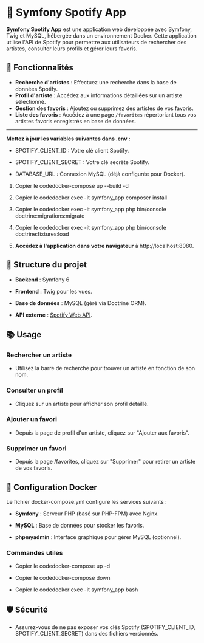 # 🎵 Symfony Spotify App

**Symfony Spotify App** est une application web développée avec Symfony, Twig et MySQL, hébergée dans un environnement Docker. Cette application utilise l'API de Spotify pour permettre aux utilisateurs de rechercher des artistes, consulter leurs profils et gérer leurs favoris.

## 🚀 Fonctionnalités

- **Recherche d'artistes** : Effectuez une recherche dans la base de données Spotify.
- **Profil d'artiste** : Accédez aux informations détaillées sur un artiste sélectionné.
- **Gestion des favoris** : Ajoutez ou supprimez des artistes de vos favoris.
- **Liste des favoris** : Accédez à une page `/favorites` répertoriant tous vos artistes favoris enregistrés en base de données.

---

**Mettez à jour les variables suivantes dans .env :**

*   SPOTIFY\_CLIENT\_ID : Votre clé client Spotify.
    
*   SPOTIFY\_CLIENT\_SECRET : Votre clé secrète Spotify.
    
*   DATABASE\_URL : Connexion MySQL (déjà configurée pour Docker).
    

1.  Copier le codedocker-compose up --build -d
    
2.  Copier le codedocker exec -it symfony\_app composer install
    
3.  Copier le codedocker exec -it symfony\_app php bin/console doctrine:migrations:migrate
    
4.  Copier le codedocker exec -it symfony\_app php bin/console doctrine:fixtures:load
    
5.  **Accédez à l'application dans votre navigateur** à http://localhost:8080.
    

📄 Structure du projet
----------------------

*   **Backend** : Symfony 6
    
*   **Frontend** : Twig pour les vues.
    
*   **Base de données** : MySQL (géré via Doctrine ORM).
    
*   **API externe** : [Spotify Web API](https://developer.spotify.com/documentation/web-api/).
    

📚 Usage
--------

### Rechercher un artiste

*   Utilisez la barre de recherche pour trouver un artiste en fonction de son nom.
    

### Consulter un profil

*   Cliquez sur un artiste pour afficher son profil détaillé.
    

### Ajouter un favori

*   Depuis la page de profil d'un artiste, cliquez sur "Ajouter aux favoris".
    

### Supprimer un favori

*   Depuis la page /favorites, cliquez sur "Supprimer" pour retirer un artiste de vos favoris.
    

🐳 Configuration Docker
-----------------------

Le fichier docker-compose.yml configure les services suivants :

*   **Symfony** : Serveur PHP (basé sur PHP-FPM) avec Nginx.
    
*   **MySQL** : Base de données pour stocker les favoris.
    
*   **phpmyadmin** : Interface graphique pour gérer MySQL (optionnel).
    

### Commandes utiles

*   Copier le codedocker-compose up -d
    
*   Copier le codedocker-compose down
    
*   Copier le codedocker exec -it symfony\_app bash
    

🛡️ Sécurité
------------

*   Assurez-vous de ne pas exposer vos clés Spotify (SPOTIFY\_CLIENT\_ID, SPOTIFY\_CLIENT\_SECRET) dans des fichiers versionnés.
